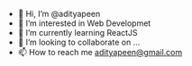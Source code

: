 - 👋 Hi, I’m @adityapeen
- 👀 I’m interested in Web Developmet
- 🌱 I’m currently learning ReactJS
- 💞️ I’m looking to collaborate on ...
- 📫 How to reach me adityapeen@gmail.com

<!---
adityapeen/adityapeen is a ✨ special ✨ repository because its `README.md` (this file) appears on your GitHub profile.
You can click the Preview link to take a look at your changes.
--->

